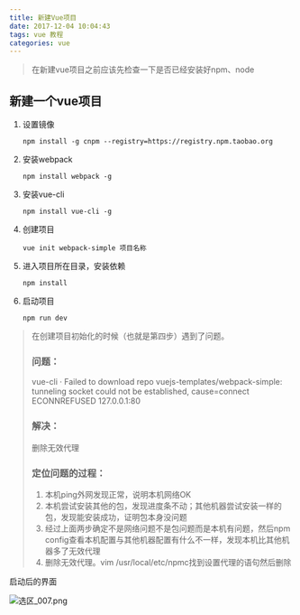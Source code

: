 ```yaml
---
title: 新建Vue项目
date: 2017-12-04 10:04:43
tags: vue 教程
categories: vue
---
```




> 在新建vue项目之前应该先检查一下是否已经安装好npm、node

## 新建一个vue项目

1. 设置镜像

   ```
   npm install -g cnpm --registry=https://registry.npm.taobao.org
   ```

2. 安装webpack

   ```
   npm install webpack -g
   ```

3. 安装vue-cli

   ```
   npm install vue-cli -g
   ```

4. 创建项目

   ```
   vue init webpack-simple 项目名称
   ```

5. 进入项目所在目录，安装依赖

   ```
   npm install
   ```

6. 启动项目

   ```
   npm run dev
   ```

> 在创建项目初始化的时候（也就是第四步）遇到了问题。
>
> ### 问题：
>
> vue-cli · Failed to download repo vuejs-templates/webpack-simple: tunneling socket could not be established, cause=connect ECONNREFUSED 127.0.0.1:80
>
> ### 解决：
>
> 删除无效代理
>
> ### 定位问题的过程：
>
> 1. 本机ping外网发现正常，说明本机网络OK
> 2. 本机尝试安装其他的包，发现进度条不动；其他机器尝试安装一样的包，发现能安装成功，证明包本身没问题
> 3. 经过上面两步确定不是网络问题不是包问题而是本机有问题，然后npm config查看本机配置与其他机器配置有什么不一样，发现本机比其他机器多了无效代理
> 4. 删除无效代理。vim /usr/local/etc/npmc找到设置代理的语句然后删除
>
>

启动后的界面

![选区_007.png](https://eveywongblog.files.wordpress.com/2017/11/e98089e58cba_007.png)